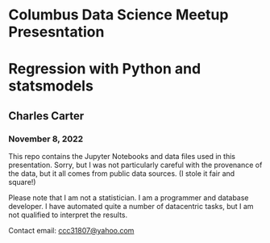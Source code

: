 # Columbus Data Science Meetup Presesntation

# Regression with Python and statsmodels

## Charles Carter

### November 8, 2022

This repo contains the Jupyter Notebooks and data files used in this presentation. Sorry, but I was not particularly careful with the provenance of the data, but it all comes from public data sources. (I stole it fair and square!)

Please note that I am not a statistician. I am a programmer and database developer. I have automated quite a number of datacentric tasks, but I am not qualified to interpret the results.

Contact email: ccc31807@yahoo.com
